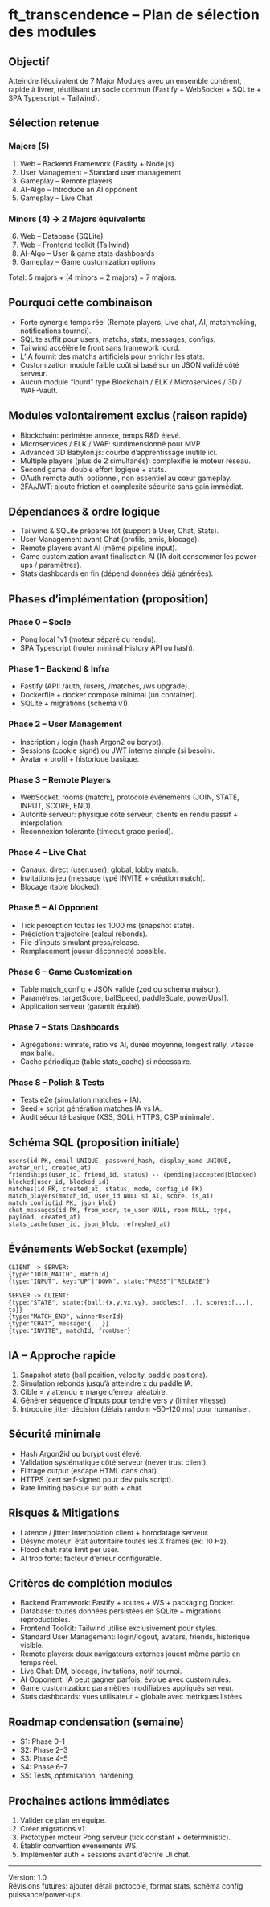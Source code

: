 # ft_transcendence – Plan de sélection des modules

## Objectif
Atteindre l’équivalent de 7 Major Modules avec un ensemble cohérent, rapide à livrer, réutilisant un socle commun (Fastify + WebSocket + SQLite + SPA Typescript + Tailwind).

## Sélection retenue

### Majors (5)
1. Web – Backend Framework (Fastify + Node.js)
2. User Management – Standard user management
3. Gameplay – Remote players
4. AI-Algo – Introduce an AI opponent
5. Gameplay – Live Chat

### Minors (4) → 2 Majors équivalents
6. Web – Database (SQLite)  
7. Web – Frontend toolkit (Tailwind)  
8. AI-Algo – User & game stats dashboards  
9. Gameplay – Game customization options  

Total: 5 majors + (4 minors = 2 majors) = 7 majors.

## Pourquoi cette combinaison
- Forte synergie temps réel (Remote players, Live chat, AI, matchmaking, notifications tournoi).
- SQLite suffit pour users, matchs, stats, messages, configs.
- Tailwind accélère le front sans framework lourd.
- L’IA fournit des matchs artificiels pour enrichir les stats.
- Customization module faible coût si basé sur un JSON validé côté serveur.
- Aucun module “lourd” type Blockchain / ELK / Microservices / 3D / WAF-Vault.

## Modules volontairement exclus (raison rapide)
- Blockchain: périmètre annexe, temps R&D élevé.
- Microservices / ELK / WAF: surdimensionné pour MVP.
- Advanced 3D Babylon.js: courbe d’apprentissage inutile ici.
- Multiple players (plus de 2 simultanés): complexifie le moteur réseau.
- Second game: double effort logique + stats.
- OAuth remote auth: optionnel, non essentiel au cœur gameplay.
- 2FA/JWT: ajoute friction et complexité sécurité sans gain immédiat.

## Dépendances & ordre logique
- Tailwind & SQLite préparés tôt (support à User, Chat, Stats).
- User Management avant Chat (profils, amis, blocage).
- Remote players avant AI (même pipeline input).
- Game customization avant finalisation AI (IA doit consommer les power-ups / paramètres).
- Stats dashboards en fin (dépend données déjà générées).

## Phases d’implémentation (proposition)

### Phase 0 – Socle
- Pong local 1v1 (moteur séparé du rendu).
- SPA Typescript (router minimal History API ou hash).

### Phase 1 – Backend & Infra
- Fastify (API: /auth, /users, /matches, /ws upgrade).
- Dockerfile + docker compose minimal (un container).
- SQLite + migrations (schema v1).

### Phase 2 – User Management
- Inscription / login (hash Argon2 ou bcrypt).
- Sessions (cookie signé) ou JWT interne simple (si besoin).
- Avatar + profil + historique basique.

### Phase 3 – Remote Players
- WebSocket: rooms (match:<id>), protocole événements (JOIN, STATE, INPUT, SCORE, END).
- Autorité serveur: physique côté serveur; clients en rendu passif + interpolation.
- Reconnexion tolérante (timeout grace period).

### Phase 4 – Live Chat
- Canaux: direct (user:user), global, lobby match.
- Invitations jeu (message typé INVITE + création match).
- Blocage (table blocked).

### Phase 5 – AI Opponent
- Tick perception toutes les 1000 ms (snapshot state).
- Prédiction trajectoire (calcul rebonds).
- File d’inputs simulant press/release.
- Remplacement joueur déconnecté possible.

### Phase 6 – Game Customization
- Table match_config + JSON validé (zod ou schema maison).
- Paramètres: targetScore, ballSpeed, paddleScale, powerUps[].
- Application serveur (garantit équité).

### Phase 7 – Stats Dashboards
- Agrégations: winrate, ratio vs AI, durée moyenne, longest rally, vitesse max balle.
- Cache périodique (table stats_cache) si nécessaire.

### Phase 8 – Polish & Tests
- Tests e2e (simulation matches + IA).
- Seed + script génération matches IA vs IA.
- Audit sécurité basique (XSS, SQLi, HTTPS, CSP minimale).

## Schéma SQL (proposition initiale)
```
users(id PK, email UNIQUE, password_hash, display_name UNIQUE, avatar_url, created_at)
friendships(user_id, friend_id, status) -- (pending|accepted|blocked)
blocked(user_id, blocked_id)
matches(id PK, created_at, status, mode, config_id FK)
match_players(match_id, user_id NULL si AI, score, is_ai)
match_config(id PK, json_blob)
chat_messages(id PK, from_user, to_user NULL, room NULL, type, payload, created_at)
stats_cache(user_id, json_blob, refreshed_at)
```

## Événements WebSocket (exemple)
```
CLIENT -> SERVER:
{type:"JOIN_MATCH", matchId}
{type:"INPUT", key:"UP"|"DOWN", state:"PRESS"|"RELEASE"}

SERVER -> CLIENT:
{type:"STATE", state:{ball:{x,y,vx,vy}, paddles:[...], scores:[...], ts}}
{type:"MATCH_END", winnerUserId}
{type:"CHAT", message:{...}}
{type:"INVITE", matchId, fromUser}
```

## IA – Approche rapide
1. Snapshot state (ball position, velocity, paddle positions).
2. Simulation rebonds jusqu’à atteindre x du paddle IA.
3. Cible = y attendu ± marge d’erreur aléatoire.
4. Générer séquence d’inputs pour tendre vers y (limiter vitesse).
5. Introduire jitter décision (délais random ~50–120 ms) pour humaniser.

## Sécurité minimale
- Hash Argon2id ou bcrypt cost élevé.
- Validation systématique côté serveur (never trust client).
- Filtrage output (escape HTML dans chat).
- HTTPS (cert self-signed pour dev puis script).
- Rate limiting basique sur auth + chat.

## Risques & Mitigations
- Latence / jitter: interpolation client + horodatage serveur.
- Désync moteur: état autoritaire toutes les X frames (ex: 10 Hz).
- Flood chat: rate limit per user.
- AI trop forte: facteur d’erreur configurable.

## Critères de complétion modules
- Backend Framework: Fastify + routes + WS + packaging Docker.
- Database: toutes données persistées en SQLite + migrations reproductibles.
- Frontend Toolkit: Tailwind utilisé exclusivement pour styles.
- Standard User Management: login/logout, avatars, friends, historique visible.
- Remote players: deux navigateurs externes jouent même partie en temps réel.
- Live Chat: DM, blocage, invitations, notif tournoi.
- AI Opponent: IA peut gagner parfois; évolue avec custom rules.
- Game customization: paramètres modifiables appliqués serveur.
- Stats dashboards: vues utilisateur + globale avec métriques listées.

## Roadmap condensation (semaine)
- S1: Phase 0–1
- S2: Phase 2–3
- S3: Phase 4–5
- S4: Phase 6–7
- S5: Tests, optimisation, hardening

## Prochaines actions immédiates
1. Valider ce plan en équipe.
2. Créer migrations v1.
3. Prototyper moteur Pong serveur (tick constant + deterministic).
4. Établir convention événements WS.
5. Implémenter auth + sessions avant d’écrire UI chat.

---

Version: 1.0  
Révisions futures: ajouter détail protocole, format stats, schéma config puissance/power-ups.
